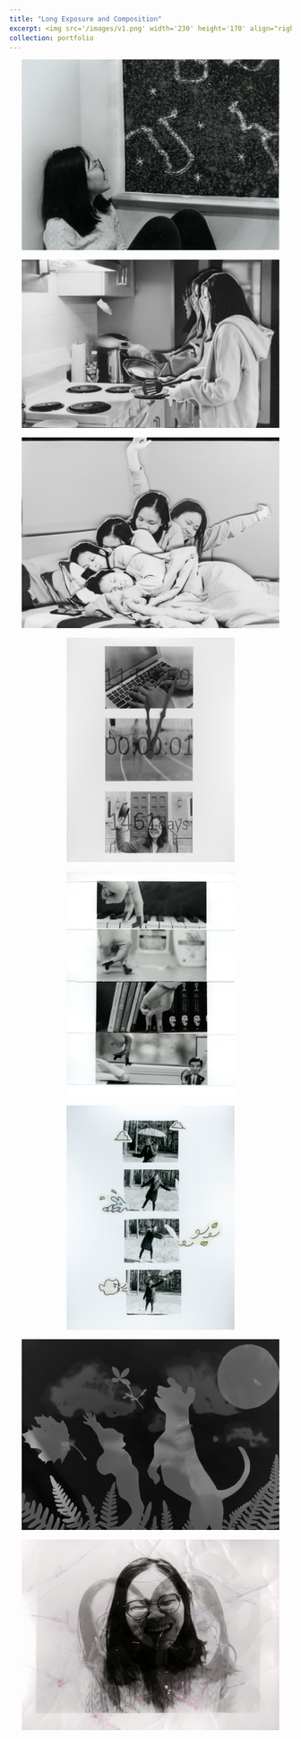 ```yaml
---
title: "Long Exposure and Composition"
excerpt: <img src='/images/v1.png' width='230' height='170' align="right" hspace="20"> This is the very first project in Photography 1 at Bowdoin College that I took in my junior undergrad. The assignment was to explore the basic techniques in photography, namely, composition and long exposure. 
collection: portfolio
---
```



<p align="center">
  <img src="/images/S1.jpeg" width="460" height="340" >
</p>

<p align="center">
  <img src="/images/S2.jpeg" width="460" height="300">
</p>

<p align="center">
  <img src="/images/S3.jpeg" width="460" height="340">
</p>

<p align="center">
  <img src="/images/S4.jpeg" width="300" height="400">
</p>

<p align="center">
  <img src="/images/S7.jpeg" width="300" height="400">
</p>

<p align="center">
  <img src="/images/Scan 7.jpeg" width="300" height="400" >
</p>

<p align="center">
  <img src="/images/S9.jpeg" width="460" height="340">
</p>

<p align="center">
  <img src="/images/Scan 10.jpeg" width="460" height="340">
</p>
